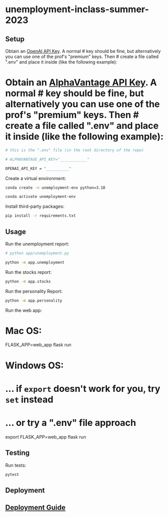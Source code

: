 # unemployment-inclass-summer-2023



## Setup
 
Obtain an [OpenAI API Key](https://platform.openai.com/account/api-keys). A normal # key should be fine, but alternatively you can use one of the prof's "premium" keys. Then # create a file called ".env" and place it inside (like the following example):

# Obtain an [AlphaVantage API Key](https://www.alphavantage.co/support/#api-key). A normal # key should be fine, but alternatively you can use one of the prof's "premium" keys. Then # create a file called ".env" and place it inside (like the following example):

```sh
# this is the ".env" file (in the root directory of the repo)

# ALPHAVANTAGE_API_KEY="____________"

OPENAI_API_KEY = "__________"

```

Create a virtual environment:

```sh
conda create -n unemployment-env python=3.10
```

```sh
conda activate unemployment-env
```

Install third-party packages:

```sh
pip install -r requirements.txt
```

## Usage

Run the unemployment report:

```sh
# python app/unemployment.py

python -m app.unemployment
```

Run the stocks report:

```sh
python -m app.stocks
```

Run the personality Report:

```sh
python -m app.personality
```

Run the web app:


# Mac OS:
FLASK_APP=web_app flask run

# Windows OS:
# ... if `export` doesn't work for you, try `set` instead
# ... or try a ".env" file approach
export FLASK_APP=web_app
flask run



## Testing

Run tests:

```sh
pytest
```
## Deployment

## [Deployment Guide](/DEPLOYING.md)

